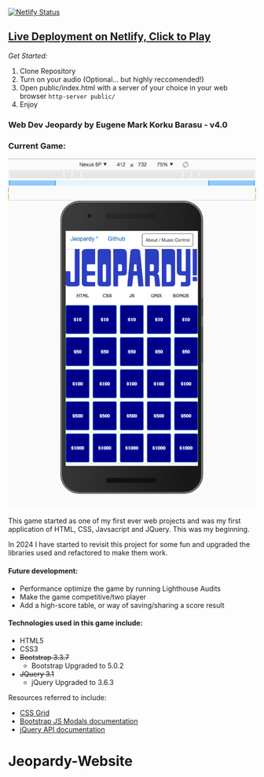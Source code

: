 

[![Netlify Status](https://api.netlify.com/api/v1/badges/d2988db9-2b31-44b8-8174-2558da78c846/deploy-status)](https://app.netlify.com/sites/webdev-jeopardy/deploys)


## [Live Deployment on Netlify, Click to Play](https://webdev-jeopardy.netlify.app/)

*Get Started:*

 1. Clone Repository
 2. Turn on your audio (Optional... but highly reccomended!)
 3. Open public/index.html with a server of your choice in your web browser `http-server public/`
 4. Enjoy

<!-- Using Docker via [Dockerhub](https://hub.docker.com/repository/docker/airbr/webdev-jeopardy):

1. `docker run -d -P --name jeopardy airbr/webdev-jeopardy` 
2. `docker port jeopardy`
3. Visit at the ports assigned! -->

### Web Dev Jeopardy by Eugene Mark Korku Barasu - v4.0


### Current Game:


![](readme-assets/mobilescreenshot-jeopardy.png)

This game started as one of my first ever web projects and was my first application of HTML, CSS, Javsacript and JQuery. This was my beginning. 

In 2024 I have started to revisit this project for some fun and upgraded the libraries used and refactored to make them work.

#### Future development:

* Performance optimize the game by running Lighthouse Audits
* Make the game competitive/two player
* Add a high-score table, or way of saving/sharing a score result

#### Technologies used in this game include:

 * HTML5
 * CSS3
 * ~~Bootstrap 3.3.7~~
    * Bootstrap Upgraded to 5.0.2
 * ~~JQuery 3.1~~
    * jQuery Upgraded to 3.6.3

Resources referred to include:

* [CSS Grid](https://developer.mozilla.org/en-US/docs/Web/CSS/CSS_Grid_Layout)
* [Bootstrap JS Modals documentation](https://getbootstrap.com/javascript/#modals)
* [jQuery API documentation](https://api.jquery.com/)







# Jeopardy-Website
